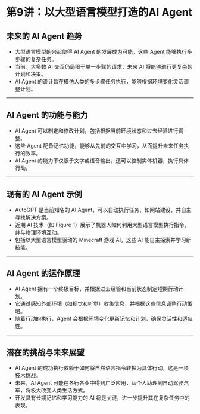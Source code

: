 # 第9讲：以大型语言模型打造的AI Agent

## 未来的 AI Agent 趋势

* 大型语言模型的兴起使得 AI Agent 的发展成为可能，这些 Agent 能够执行多步骤的复杂任务。
* 当前，大多数 AI 交互仍局限于单一步骤的请求，未来 AI 将能够进行更复杂的计划和决策。
* AI Agent 的设计旨在模仿人类的多步骤任务执行，能够根据环境变化灵活调整计划。

---

## AI Agent 的功能与能力

* AI Agent 可以制定和修改计划，包括根据当前环境状态和过去经验进行调整。
* 这些 Agent 配备记忆功能，能够从先前的交互中学习，从而提升未来任务执行的效率。
* AI Agent 的能力不仅限于文字或语音输出，还可以控制实体机器，执行具体行动。

---

## 现有的 AI Agent 示例

* AutoGPT 是当前知名的 AI Agent，可以自动执行任务，如网站建设，并自主寻找解决方案。
* 近期 AI 技术（如 Figure 1）展示了机器人如何利用大型语言模型执行指令，并与物理环境互动。
* 包括以大型语言模型驱动的 Minecraft 游戏 AI，这些 AI 能自主探索并学习新技能。

---

## AI Agent 的运作原理

* AI Agent 拥有一个终极目标，并根据过去经验和当前状态制定短期行动计划。
* 它通过感知外部环境（如视觉和听觉）收集信息，并根据这些信息调整行动策略。
* 随着行动的执行，Agent 会根据环境变化更新记忆和计划，确保灵活性和适应性。

---

## 潜在的挑战与未来展望

* AI Agent 的成功执行依赖于如何将自然语言指令转换为具体行动，这是一项技术挑战。
* 未来，AI Agent 可能在各行各业中得到广泛应用，从个人助理到自动驾驶汽车，将极大改变人类生活方式。
* 开发具有长期记忆和学习能力的 AI 将是关键，进一步提升其在复杂任务中的表现。
